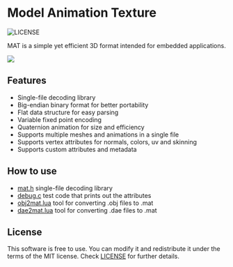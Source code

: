 # Model Animation Texture
![LICENSE](https://img.shields.io/badge/LICENSE-MIT-green.svg)

MAT is a simple yet efficient 3D format intended for embedded applications.

<img src="/screenshots/miku.gif?raw=true">

## Features
- Single-file decoding library
- Big-endian binary format for better portability
- Flat data structure for easy parsing
- Variable fixed point encoding
- Quaternion animation for size and efficiency
- Supports multiple meshes and animations in a single file
- Supports vertex attributes for normals, colors, uv and skinning
- Supports custom attributes and metadata

## How to use
- [mat.h](mat.h) single-file decoding library
- [debug.c](debug.c) test code that prints out the attributes
- [obj2mat.lua](obj2mat.lua) tool for converting .obj files to .mat
- [dae2mat.lua](dae2mat.lua) tool for converting .dae files to .mat

## License
This software is free to use. You can modify it and redistribute it under the terms of the 
MIT license. Check [LICENSE](LICENSE) for further details.

